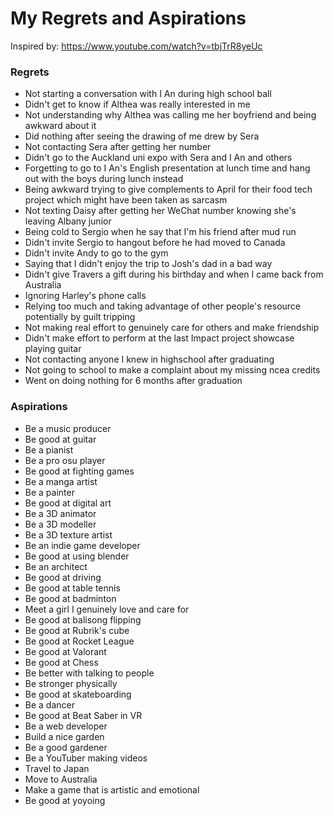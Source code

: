 # My Regrets and Aspirations

Inspired by:
https://www.youtube.com/watch?v=tbjTrR8yeUc

### Regrets
- Not starting a conversation with I An during high school ball
- Didn't get to know if Althea was really interested in me
- Not understanding why Althea was calling me her boyfriend and being awkward about it
- Did nothing after seeing the drawing of me drew by Sera
- Not contacting Sera after getting her number
- Didn't go to the Auckland uni expo with Sera and I An and others
- Forgetting to go to I An's English presentation at lunch time and hang out with the boys during lunch instead
- Being awkward trying to give complements to April for their food tech project which might have been taken as sarcasm
- Not texting Daisy after getting her WeChat number knowing she's leaving Albany junior
- Being cold to Sergio when he say that I'm his friend after mud run
- Didn't invite Sergio to hangout before he had moved to Canada
- Didn't invite Andy to go to the gym
- Saying that I didn't enjoy the trip to Josh's dad in a bad way
- Didn't give Travers a gift during his birthday and when I came back from Australia
- Ignoring Harley's phone calls
- Relying too much and taking advantage of other people's resource potentially by guilt tripping
- Not making real effort to genuinely care for others and make friendship
- Didn't make effort to perform at the last Impact project showcase playing guitar
- Not contacting anyone I knew in highschool after graduating
- Not going to school to make a complaint about my missing ncea credits
- Went on doing nothing for 6 months after graduation

### Aspirations
- Be a music producer
- Be good at guitar
- Be a pianist
- Be a pro osu player
- Be good at fighting games
- Be a manga artist
- Be a painter
- Be good at digital art
- Be a 3D animator
- Be a 3D modeller
- Be a 3D texture artist
- Be an indie game developer
- Be good at using blender
- Be an architect
- Be good at driving
- Be good at table tennis
- Be good at badminton
- Meet a girl I genuinely love and care for
- Be good at balisong flipping
- Be good at Rubrik's cube
- Be good at Rocket League
- Be good at Valorant
- Be good at Chess
- Be better with talking to people
- Be stronger physically
- Be good at skateboarding
- Be a dancer
- Be good at Beat Saber in VR
- Be a web developer
- Build a nice garden
- Be a good gardener
- Be a YouTuber making videos
- Travel to Japan
- Move to Australia
- Make a game that is artistic and emotional
- Be good at yoyoing